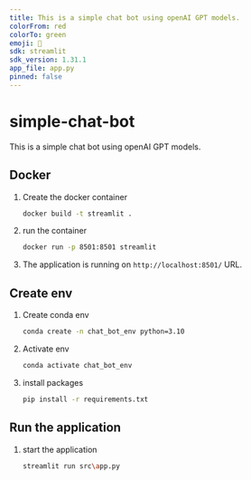 ```yaml
---
title: This is a simple chat bot using openAI GPT models.
colorFrom: red
colorTo: green
emoji: 👾
sdk: streamlit
sdk_version: 1.31.1
app_file: app.py
pinned: false
---
```


# simple-chat-bot
This is a simple chat bot using openAI GPT models.

## Docker 
1. Create the docker container
    ```bash
    docker build -t streamlit .
    ```

2. run the container
    ```bash
    docker run -p 8501:8501 streamlit
    ```
3. The application is running on `http://localhost:8501/` URL.

## Create env

1. Create conda env
    ```bash
    conda create -n chat_bot_env python=3.10
    ```

2. Activate env
    ```bash
    conda activate chat_bot_env
    ```

3. install packages
    ```bash
    pip install -r requirements.txt
    ```

## Run the application
1. start the application
    ```bash
    streamlit run src\app.py
    ```







